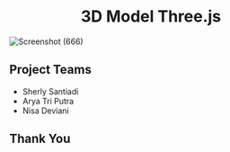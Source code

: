 <h1 align="center">3D Model Three.js</h1>

![Screenshot (666)](https://github.com/sntdshrly/3d-model-threejs/assets/71547739/5b294cf9-46c5-42d3-9ba4-520e1ae4eb2a)

## Project Teams
- Sherly Santiadi
- Arya Tri Putra
- Nisa Deviani

## Thank You
